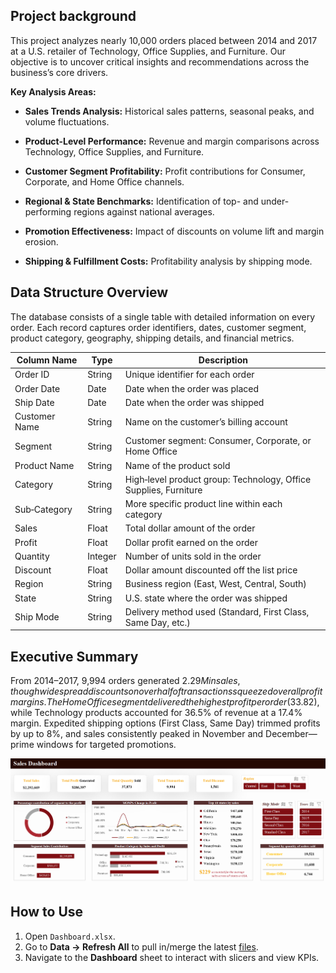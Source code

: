 
## Project background
This project analyzes nearly 10,000 orders placed between 2014 and 2017 at a U.S. retailer of Technology, Office Supplies, and Furniture. Our objective is to uncover critical insights and recommendations across the business’s core drivers.

**Key Analysis Areas:**

- **Sales Trends Analysis:** Historical sales patterns, seasonal peaks, and volume fluctuations.
    
- **Product-Level Performance:** Revenue and margin comparisons across Technology, Office Supplies, and Furniture.
    
- **Customer Segment Profitability:** Profit contributions for Consumer, Corporate, and Home Office channels.
    
- **Regional & State Benchmarks:** Identification of top- and under-performing regions against national averages.
    
- **Promotion Effectiveness:** Impact of discounts on volume lift and margin erosion.
    
- **Shipping & Fulfillment Costs:** Profitability analysis by shipping mode.

## Data Structure Overview

The database consists of a single table with detailed information on every order. Each record captures order identifiers, dates, customer segment, product category, geography, shipping details, and financial metrics.

| Column Name   | Type    | Description                                                      |
| ------------- | ------- | ---------------------------------------------------------------- |
| Order ID      | String  | Unique identifier for each order                                 |
| Order Date    | Date    | Date when the order was placed                                   |
| Ship Date     | Date    | Date when the order was shipped                                  |
| Customer Name | String  | Name on the customer’s billing account                           |
| Segment       | String  | Customer segment: Consumer, Corporate, or Home Office            |
| Product Name  | String  | Name of the product sold                                         |
| Category      | String  | High‑level product group: Technology, Office Supplies, Furniture |
| Sub‑Category  | String  | More specific product line within each category                  |
| Sales         | Float   | Total dollar amount of the order                                 |
| Profit        | Float   | Dollar profit earned on the order                                |
| Quantity      | Integer | Number of units sold in the order                                |
| Discount      | Float   | Dollar amount discounted off the list price                      |
| Region        | String  | Business region (East, West, Central, South)                     |
| State         | String  | U.S. state where the order was shipped                           |
| Ship Mode     | String  | Delivery method used (Standard, First Class, Same Day, etc.)     |


## Executive Summary

From 2014–2017, 9,994 orders generated $2.29 M in sales, though widespread discounts on over half of transactions squeezed overall profit margins. The Home Office segment delivered the highest profit per order ($33.82), while Technology products accounted for 36.5% of revenue at a 17.4% margin. Expedited shipping options (First Class, Same Day) trimmed profits by up to 8%, and sales consistently peaked in November and December—prime windows for targeted promotions.

![Dashboard](Data/Dashboard.png)



## How to Use
1. Open `Dashboard.xlsx`.  
2. Go to **Data → Refresh All** to pull in/merge the latest [files](Dataset.xlsx).  
3. Navigate to the **Dashboard** sheet to interact with slicers and view KPIs.  
